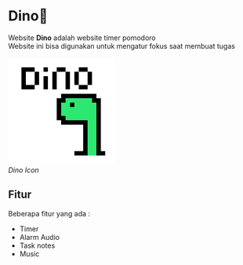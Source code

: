 # Dino🐉
Website **Dino** adalah website timer pomodoro  
Website ini bisa digunakan untuk mengatur fokus saat membuat tugas<br><br>
![Dino](src/image/DinoIcon.png)
<br>_Dino Icon_  
## Fitur
Beberapa fitur yang ada :
- Timer
- Alarm Audio
- Task notes
- Music

